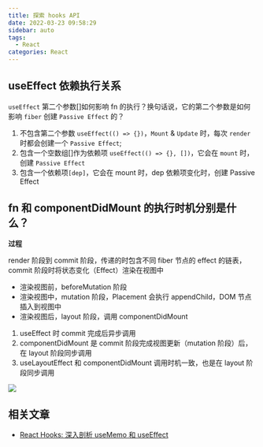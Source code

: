 ```yaml
---
title: 探索 hooks API
date: 2022-03-23 09:58:29
sidebar: auto
tags:
  - React
categories: React
---
```


## useEffect 依赖执行关系

`useEffect` 第二个参数[]如何影响 fn 的执行？换句话说，它的第二个参数是如何影响 `fiber` 创建 `Passive Effect` 的？

1. 不包含第二个参数 `useEffect(() => {})`，`Mount` & `Update` 时，每次 `render` 时都会创建一个 `Passive Effect`;
2. 包含一个空数组[]作为依赖项 `useEffect(() => {}, [])`，它会在 `mount` 时，创建 `Passive Effect`
3. 包含一个依赖项`[dep]`，它会在 mount 时，dep 依赖项变化时，创建 Passive Effect

## fn 和 componentDidMount 的执行时机分别是什么？

**过程**

render 阶段到 commit 阶段，传递的时包含不同 fiber 节点的 effect 的链表，commit 阶段时将状态变化（Effect）渲染在视图中

- 渲染视图前，beforeMutation 阶段
- 渲染视图中，mutation 阶段，Placement 会执行 appendChild，DOM 节点插入到视图中
- 渲染视图后，layout 阶段，调用 componentDidMount

1. useEffect 时 commit 完成后异步调用
2. componentDidMount 是 commit 阶段完成视图更新（mutation 阶段）后，在 layout 阶段同步调用
3. useLayoutEffect 和 componentDidMount 调用时机一致，也是在 layout 阶段同步调用

![](https://gitee.com/alvin0216/cdn/raw/master/images/hooks-api.png)

<!-- `useEffect` 可以看成 `componentDidMount / componentDidUpdate / componentWillUnmount` 这 3 个生命周期函数的替代。

但其实他们并不是完全等价，**useEffect 是在浏览器渲染结束之后才执行的，而这三个生命周期函数是在浏览器渲染之前同步执行的**，React 还有一个官方的 hook 是完全等价于这三个生命周期函数的，叫 useLayoutEffect。 -->

## 相关文章

- [React Hooks: 深入剖析 useMemo 和 useEffect](https://www.yuque.com/lxylona/note/tlc8hz#RnPvS)
